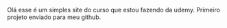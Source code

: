 Olá esse é um simples site do curso que estou fazendo da udemy.
Primeiro projeto enviado para meu github.
